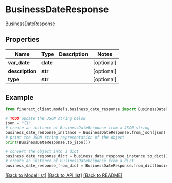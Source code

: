 # BusinessDateResponse

BusinessDateResponse

## Properties

Name | Type | Description | Notes
------------ | ------------- | ------------- | -------------
**var_date** | **date** |  | [optional] 
**description** | **str** |  | [optional] 
**type** | **str** |  | [optional] 

## Example

```python
from fineract_client.models.business_date_response import BusinessDateResponse

# TODO update the JSON string below
json = "{}"
# create an instance of BusinessDateResponse from a JSON string
business_date_response_instance = BusinessDateResponse.from_json(json)
# print the JSON string representation of the object
print(BusinessDateResponse.to_json())

# convert the object into a dict
business_date_response_dict = business_date_response_instance.to_dict()
# create an instance of BusinessDateResponse from a dict
business_date_response_from_dict = BusinessDateResponse.from_dict(business_date_response_dict)
```
[[Back to Model list]](../README.md#documentation-for-models) [[Back to API list]](../README.md#documentation-for-api-endpoints) [[Back to README]](../README.md)


